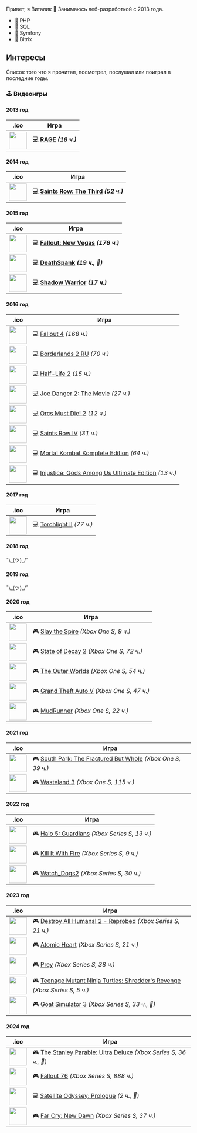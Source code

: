 Привет, я Виталик 🖖 Занимаюсь веб-разработкой с 2013 года.

* 🐘 PHP
* 🐬 SQL
* 🎻 Symfony
* 🦫 Bitrix

## Интересы

Список того что я прочитал, посмотрел, послушал или поиграл в последние годы.

### 🕹️ Видеоигры

#### 2013 год

| .ico                                   | Игра                                                                   |
|----------------------------------------|------------------------------------------------------------------------|
| <img src="games/rage.ico" height="48"> | 💻 **[RAGE](https://store.steampowered.com/app/9200/RAGE/) _(18 ч.)_** |

#### 2014 год

| .ico                                           | Игра                                                                                                     |
|------------------------------------------------|----------------------------------------------------------------------------------------------------------|
| <img src="games/saints_row_3.ico" height="48"> | 💻 **[Saints Row: The Third](https://store.steampowered.com/app/55230/Saints_Row_The_Third/) _(52 ч.)_** |

#### 2015 год

| .ico                                                | Игра                                                                                                |
|-----------------------------------------------------|-----------------------------------------------------------------------------------------------------|
| <img src="games/fallout_new_vegas.ico" height="48"> | 💻 **[Fallout: New Vegas](https://store.steampowered.com/app/22490/Fallout_New_Vegas/) _(176 ч.)_** |
| <img src="games/deathspank.ico" height="48">        | 💻 **[DeathSpank](https://store.steampowered.com/app/18040/DeathSpank/) _(19 ч., 🥇)_**             |
| <img src="games/shadow_warrior.ico" height="48">    | 💻 **[Shadow Warrior](https://store.steampowered.com/app/233130/Shadow_Warrior/) _(17 ч.)_**        |

#### 2016 год

| .ico                                              | Игра                                                                                                                                          |
|---------------------------------------------------|-----------------------------------------------------------------------------------------------------------------------------------------------|
| <img src="games/fallout_4.ico" height="48">       | 💻 [Fallout 4](https://store.steampowered.com/app/377160/Fallout_4/) _(168 ч.)_                                                               |
| <img src="games/borderlands_2.ico" height="48">   | 💻 [Borderlands 2 RU](https://store.steampowered.com/app/49520/Borderlands_2/) _(70 ч.)_                                                      |
| <img src="games/half_life_2.ico" height="48">     | 💻 [Half-Life 2](https://store.steampowered.com/app/220/HalfLife_2/) _(15 ч.)_                                                                |
| <img src="games/joe_danger_2.ico" height="48">    | 💻 [Joe Danger 2: The Movie](https://store.steampowered.com/app/242110/Joe_Danger_2_The_Movie/) _(27 ч.)_                                     |
| <img src="games/orcs_must_die_2.ico" height="48"> | 💻 [Orcs Must Die! 2](https://store.steampowered.com/app/201790/Orcs_Must_Die_2/) _(12 ч.)_                                                   |
| <img src="games/saints_row_4.ico" height="48">    | 💻 [Saints Row IV](https://store.steampowered.com/app/206420/Saints_Row_IV/) _(31 ч.)_                                                        |
| <img src="games/mortal_kombat_9.ico" height="48"> | 💻 [Mortal Kombat Komplete Edition](https://store.steampowered.com/app/237110/Mortal_Kombat_Komplete_Edition/) _(64 ч.)_                      |
| <img src="games/injustice.ico" height="48">       | 💻 [Injustice: Gods Among Us Ultimate Edition](https://store.steampowered.com/app/242700/Injustice_Gods_Among_Us_Ultimate_Edition/) _(13 ч.)_ |

#### 2017 год

| .ico                                           | Игра                                                                                   |
|------------------------------------------------|----------------------------------------------------------------------------------------|
| <img src="games/torchlight_2.ico" height="48"> | 💻 [Torchlight II](https://store.steampowered.com/app/200710/Torchlight_II/) _(77 ч.)_ |

#### 2018 год

¯\\\_(ツ)_/¯

#### 2019 год

¯\\\_(ツ)_/¯

#### 2020 год

| .ico                                                 | Игра                                                                                                         |
|------------------------------------------------------|--------------------------------------------------------------------------------------------------------------|
| <img src="games/slay_the_spire.ico" height="48">     | 🎮 [Slay the Spire](https://store.steampowered.com/app/646570/Slay_the_Spire/) _(Xbox One S, 9 ч.)_          |
| <img src="games/state_of_decay_2.ico" height="48">   | 🎮 [State of Decay 2](https://store.steampowered.com/app/495420/State_of_Decay_2/) _(Xbox One S, 72 ч.)_     |
| <img src="games/the_outer_worlds.ico" height="48">   | 🎮 [The Outer Worlds](https://store.steampowered.com/app/578650/The_Outer_Worlds/) _(Xbox One S, 54 ч.)_     |
| <img src="games/grand_theft_auto_5.ico" height="48"> | 🎮 [Grand Theft Auto V](https://store.steampowered.com/app/271590/Grand_Theft_Auto_V/) _(Xbox One S, 47 ч.)_ |
| <img src="games/mudrunner.ico" height="48">          | 🎮 [MudRunner](https://store.steampowered.com/app/675010/MudRunner/) _(Xbox One S, 22 ч.)_                   |

#### 2021 год

| .ico                                                                 | Игра                                                                                                                                          |
|----------------------------------------------------------------------|-----------------------------------------------------------------------------------------------------------------------------------------------|
| <img src="games/south_park_the_fractured_but_whole.ico" height="48"> | 🎮 [South Park: The Fractured But Whole](https://store.steampowered.com/app/488790/South_Park_The_Fractured_But_Whole/) _(Xbox One S, 39 ч.)_ |
| <img src="games/wasteland_3.ico" height="48">                        | 🎮 [Wasteland 3](https://store.steampowered.com/app/719040/Wasteland_3/) _(Xbox One S, 115 ч.)_                                               |

#### 2022 год

| .ico                                                | Игра                                                                                                                       |
|-----------------------------------------------------|----------------------------------------------------------------------------------------------------------------------------|
| <img src="games/halo_wars.ico" height="48">         | 🎮 [Halo 5: Guardians](https://www.xbox.com/ru-RU/games/store/halo-5-guardians/BRRC2BP0G9P0/0001) _(Xbox Series S, 13 ч.)_ |
| <img src="games/kill_it_with_fire.ico" height="48"> | 🎮 [Kill It With Fire](https://store.steampowered.com/app/1179210/Kill_It_With_Fire/) _(Xbox Series S, 9 ч.)_              |
| <img src="games/watch_dogs_2.ico" height="48">      | 🎮 [Watch_Dogs2](https://store.steampowered.com/app/447040/Watch_Dogs_2/) _(Xbox Series S, 30 ч.)_                         |

#### 2023 год

| .ico                                                            | Игра                                                                                                                                                                      |
|-----------------------------------------------------------------|---------------------------------------------------------------------------------------------------------------------------------------------------------------------------|
| <img src="games/destroy_all_humans_2_reprobed.ico" height="48"> | 🎮 [Destroy All Humans! 2 - Reprobed](https://store.steampowered.com/app/1266700/Destroy_All_Humans_2__Reprobed/) _(Xbox Series S, 21 ч.)_                                |
| <img src="games/atomic_heart.ico" height="48">                  | 🎮 [Atomic Heart](https://www.xbox.com/ru-RU/games/store/atomic-heart/9p731z4bbct3) _(Xbox Series S, 21 ч.)_                                                              |
| <img src="games/prey.ico" height="48">                          | 🎮 [Prey](https://store.steampowered.com/app/480490/Prey/) _(Xbox Series S, 38 ч.)_                                                                                       |
| <img src="games/tmnt_shredders_revenge.ico" height="48">        | 🎮 [Teenage Mutant Ninja Turtles: Shredder's Revenge](https://store.steampowered.com/app/1361510/Teenage_Mutant_Ninja_Turtles_Shredders_Revenge/) _(Xbox Series S, 5 ч.)_ |
| <img src="games/goat_simulator_3.ico" height="48">              | 🎮 [Goat Simulator 3](https://store.steampowered.com/app/850190/Goat_Simulator_3/) _(Xbox Series S, 33 ч., 🥇)_                                                           |

#### 2024 год

| .ico                                                         | Игра                                                                                                                                              |
|--------------------------------------------------------------|---------------------------------------------------------------------------------------------------------------------------------------------------|
| <img src="games/the_stanley_parable.ico" height="48">        | 🎮 [The Stanley Parable: Ultra Deluxe](https://store.steampowered.com/app/1703340/The_Stanley_Parable_Ultra_Deluxe/) _(Xbox Series S, 36 ч., 🥇)_ |
| <img src="games/fallout_76.ico" height="48">                 | 🎮 [Fallout 76](https://store.steampowered.com/app/1151340/Fallout_76/) _(Xbox Series S, 888 ч.)_                                                 |
| <img src="games/satellite_odyssey_prologue.ico" height="48"> | 💻 [Satellite Odyssey: Prologue](https://store.steampowered.com/app/2579270/Satellite_Odyssey_Prologue/) _(2 ч., 🥇)_                             |
| <img src="games/far_cry_new_dawn.ico" height="48">           | 🎮 [Far Cry: New Dawn](https://store.steampowered.com/app/939960/Far_Cry_New_Dawn/) _(Xbox Series S, 37 ч.)_                                      |
